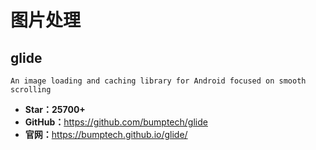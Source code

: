 <!--
 * @Description: 
 * @Author: twp
 * @LastEditors: twp
 * @Date: 2019-05-04 12:41:42
 * @LastEditTime: 2019-05-19 01:10:58
 -->
# 图片处理

## glide

    An image loading and caching library for Android focused on smooth scrolling

* **Star：25700+**
* **GitHub：**<https://github.com/bumptech/glide>
* **官网：**<https://bumptech.github.io/glide/>